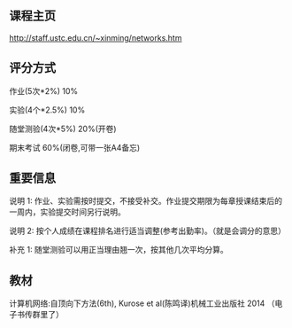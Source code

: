 ## 课程主页

http://staff.ustc.edu.cn/~xinming/networks.htm

## 评分方式

作业(5次*2%)             10%

实验(4个*2.5%)           10%

随堂测验(4次*5%)         20%(开卷)

期末考试                 60%(闭卷,可带一张A4备忘)

## 重要信息

说明 1: 作业、实验需按时提交，不接受补交。作业提交期限为每章授课结束后的一周内，实验提交时间另行说明。

说明 2: 按个人成绩在课程排名进行适当调整(参考出勤率)。（就是会调分的意思）

补充 1: 随堂测验可以用正当理由翘一次，按其他几次平均分算。

## 教材

计算机网络:自顶向下方法(6th), Kurose et al(陈鸣译)机械工业出版社 2014 （电子书传群里了）